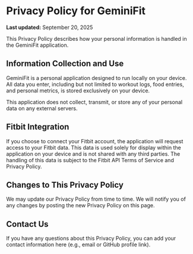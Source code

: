 # Privacy Policy for GeminiFit

**Last updated:** September 20, 2025

This Privacy Policy describes how your personal information is handled in the GeminiFit application.

## Information Collection and Use

GeminiFit is a personal application designed to run locally on your device. All data you enter, including but not limited to workout logs, food entries, and personal metrics, is stored exclusively on your device.

This application does not collect, transmit, or store any of your personal data on any external servers.

## Fitbit Integration

If you choose to connect your Fitbit account, the application will request access to your Fitbit data. This data is used solely for display within the application on your device and is not shared with any third parties. The handling of this data is subject to the Fitbit API Terms of Service and Privacy Policy.

## Changes to This Privacy Policy

We may update our Privacy Policy from time to time. We will notify you of any changes by posting the new Privacy Policy on this page.

## Contact Us

If you have any questions about this Privacy Policy, you can add your contact information here (e.g., email or GitHub profile link).
